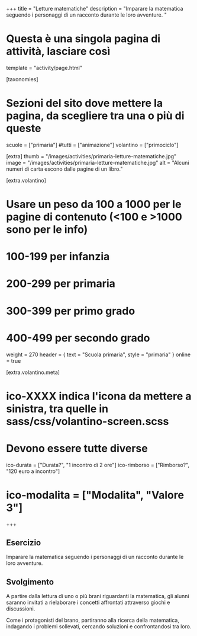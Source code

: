 +++
title = "Letture matematiche"
description = "Imparare la matematica seguendo i personaggi di un racconto durante le loro avventure.  "

# Questa è una singola pagina di attività, lasciare così
template = "activity/page.html"

[taxonomies]
# Sezioni del sito dove mettere la pagina, da scegliere tra una o più di queste
scuole = ["primaria"]
#tutti = ["animazione"]
volantino = ["primociclo"]

[extra]
thumb = "/images/activities/primaria-letture-matematiche.jpg"
image = "/images/activities/primaria-letture-matematiche.jpg"
alt = "Alcuni numeri di carta escono dalle pagine di un libro."

[extra.volantino]
# Usare un peso da 100 a 1000 per le pagine di contenuto (<100 e >1000 sono per le info)
# 100-199 per infanzia
# 200-299 per primaria
# 300-399 per primo grado
# 400-499 per secondo grado
weight = 270
header = { text = "Scuola primaria", style = "primaria" }
online = true

[extra.volantino.meta]
# ico-XXXX indica l'icona da mettere a sinistra, tra quelle in sass/css/volantino-screen.scss
# Devono essere tutte diverse 
ico-durata = ["Durata?", "1 incontro di 2 ore"]
ico-rimborso = ["Rimborso?", "120 euro a incontro"]
# ico-modalita = ["Modalita", "Valore 3"]
+++

<h2 class="ico ico-primaria-esercizio">Esercizio</h2>

Imparare la matematica seguendo i personaggi di un racconto durante le loro avventure. 

<h2 class="ico ico-primaria-svolgimento">Svolgimento</h2>

A partire dalla lettura di uno o più brani riguardanti la matematica, gli alunni saranno invitati a rielaborare i concetti affrontati attraverso giochi e discussioni. 

Come i protagonisti del brano, partiranno alla ricerca della matematica, indagando i problemi sollevati, cercando soluzioni e confrontandosi tra loro.  

